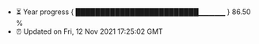 - ⏳ Year progress { █████████████████████████▁▁▁▁▁ } 86.50 %
- ⏰ Updated on Fri, 12 Nov 2021 17:25:02 GMT

